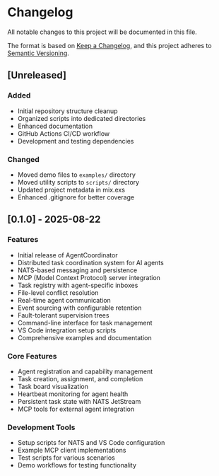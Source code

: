# Changelog

All notable changes to this project will be documented in this file.

The format is based on [Keep a Changelog](https://keepachangelog.com/en/1.0.0/),
and this project adheres to [Semantic Versioning](https://semver.org/spec/v2.0.0.html).

## [Unreleased]

### Added

- Initial repository structure cleanup
- Organized scripts into dedicated directories
- Enhanced documentation
- GitHub Actions CI/CD workflow
- Development and testing dependencies

### Changed

- Moved demo files to `examples/` directory
- Moved utility scripts to `scripts/` directory
- Updated project metadata in mix.exs
- Enhanced .gitignore for better coverage

## [0.1.0] - 2025-08-22

### Features

- Initial release of AgentCoordinator
- Distributed task coordination system for AI agents
- NATS-based messaging and persistence
- MCP (Model Context Protocol) server integration
- Task registry with agent-specific inboxes
- File-level conflict resolution
- Real-time agent communication
- Event sourcing with configurable retention
- Fault-tolerant supervision trees
- Command-line interface for task management
- VS Code integration setup scripts
- Comprehensive examples and documentation

### Core Features

- Agent registration and capability management
- Task creation, assignment, and completion
- Task board visualization
- Heartbeat monitoring for agent health
- Persistent task state with NATS JetStream
- MCP tools for external agent integration

### Development Tools

- Setup scripts for NATS and VS Code configuration
- Example MCP client implementations
- Test scripts for various scenarios
- Demo workflows for testing functionality
